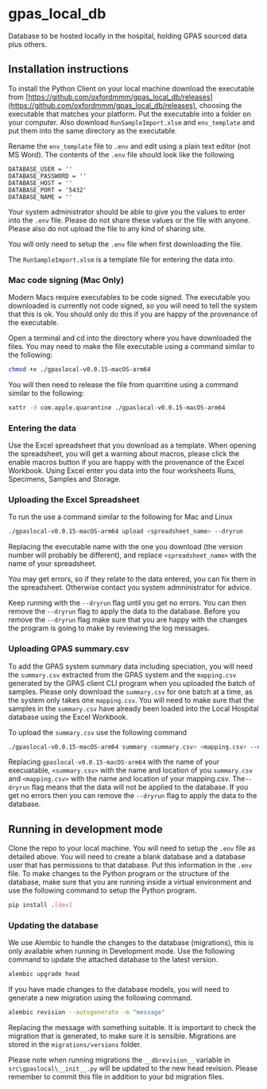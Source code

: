 # gpas_local_db

Database to be hosted locally in the hospital, holding GPAS sourced data plus others.

## Installation instructions

To install the Python Client on your local machine download the executable from [https://github.com/oxfordmmm/gpas_local_db/releases](https://github.com/oxfordmmm/gpas_local_db/releases), choosing the executable that matches your platform. Put the executable into a folder on your computer. Also download `RunSampleImport.xlsm` and `env_template` and put them into the same directory as the executable.

Rename the `env_template` file to `.env` and edit using a plain text editor (not MS Word). The contents of the `.env` file should look like the following

```env
DATABASE_USER = ''
DATABASE_PASSWORD = ''
DATABASE_HOST = ''
DATABASE_PORT = '5432'
DATABASE_NAME = ''
```

Your system administrator should be able to give you the values to enter into the `.env` file. Please do not share these values or the file with anyone. Please also do not upload the file to any kind of sharing site.

You will only need to setup the `.env` file when first downloading the file.

The `RunSampleImport.xlsm` is a template file for entering the data into.

### Mac code signing (Mac Only)

Modern Macs require executables to be code signed. The executable you downloaded is currently not code signed, so you will need to tell the system that this is ok. You should only do this if you are happy of the provenance of the executable.

Open a terminal and cd into the directory where you have downloaded the files. You may need to make the file executable using a command similar to the following:

```bash
chmod +x ./gpaslocal-v0.0.15-macOS-arm64
```

You will then need to release the file from quarritine using a command similar to the following:

```bash
xattr -d com.apple.quarantine ./gpaslocal-v0.0.15-macOS-arm64
```

### Entering the data

Use the Excel spreadsheet that you download as a template. When opening the spreadsheet, you will get a warning about macros, please click the enable macros button if you are happy with the provenance of the Excel Workbook. Using Excel enter you data into the four worksheets Runs, Specimens, Samples and Storage.

### Uploading the Excel Spreadsheet

To run the use a command similar to the following for Mac and Linux

```bash
./gpaslocal-v0.0.15-macOS-arm64 upload <spreadsheet_name> --dryrun
```

Replacing the executable name with the one you download (the version number will probably be different), and replace `<spreadsheet_name>` with the name of your spreadsheet.

You may get errors, so if they relate to the data entered, you can fix them in the spreadsheet. Otherwise contact you system admninistrator for advice.

Keep running with the `--dryrun` flag until you get no errors. You can then remove the `--dryrun` flag to apply the data to the database. Before you remove the `--dryrun` flag make sure that you are happy with the changes the program is going to make by reviewing the log messages.

### Uploading GPAS summary.csv

To add the GPAS system summary data including speciation, you will need the `summary.csv` extracted from the GPAS system and the `mapping.csv` generated by the GPAS client CLI program when you uploaded the batch of samples. Please only download the `summary.csv` for one batch at a time, as the system only takes one `mapping.csv`. You will need to make sure that the samples in the `summary.csv` have already been loaded into the Local Hospital database using the Excel Workbook. 

To upload the `summary.csv` use the following command

```bash
./gpaslocal-v0.0.15-macOS-arm64 summary <summary.csv> <mapping.csv> --dryrun
```

Replacing `gpaslocal-v0.0.15-macOS-arm64` with the name of your execuatable, `<summary.csv>` with the name and location of you `summary.csv` and `<mapping.csv>` with the name and location of your mapping.csv. The`--dryrun` flag means that the data will not be applied to the database. If you get no errors then you can remove the `--dryrun` flag to apply the data to the database.

## Running in development mode

Clone the repo to your local machine. You will need to setup the `.env` file as detailed above. You will need to create a blank database and a database user that has permissions to that database. Put this information in the `.env` file. To make changes to the Python program or the structure of the database, make sure that you are running inside a virtual environment and use the following command to setup the Python program.

```bash
pip install .[dev]
```

### Updating the database

We use Alembic to handle the changes to the database (migrations), this is only available when running in Development mode. Use the following command to update the attached database to the latest version.

```bash
alembic upgrade head
```

If you have made changes to the database models, you will need to generate a new migration using the following command.

```bash
alembic revision --autogenerate -m "message"
```

Replacing the message with something suitable. It is important to check the migration that is generated, to make sure it is sensible. Migrations are stored in the `migrations/versions` folder.

Please note when running migrations the `__dbrevision__` variable in `src\gpaslocal\__init__.py` will be updated to the
new head revision. Please remember to commit this file in addition to your bd migration files.
